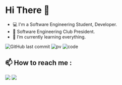 

# Hi There :wave:

- 💻 I'm a Software Engineering Student, Developer.
- 👑 Software Engineering Club President.
- 🌱 I’m currently learning everything.

![GitHub last commit](https://img.shields.io/github/last-commit/Zehranursahin/Zehranursahin)
![pv](https://komarev.com/ghpvc/?username=Zehranursahin)
![code](https://img.shields.io/badge/code%20quality-A++-success)  

## :mailbox: How to reach me :
[<img src="https://img.icons8.com/bubbles/50/000000/gmail.png"/>](mailto:zehrasahn00@gmail.com)
[<img target="_blank" src="https://img.icons8.com/bubbles/50/000000/linkedin.png"/>](https://www.linkedin.com/in/zehra-nur-şahin-447114195/)
